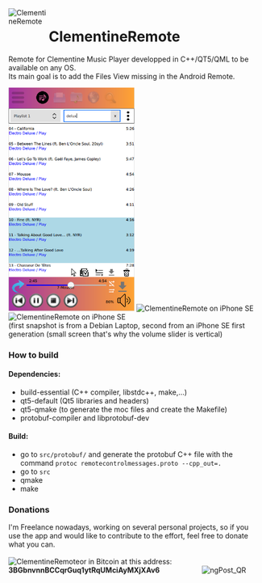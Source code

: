 <img align="left" width="80" height="80" src="https://raw.githubusercontent.com/mbruel/ClementineRemote/main/src/data/icon.png" alt="ClementineRemote">

# ClementineRemote
Remote for Clementine Music Player developped in C++/QT5/QML to be available on any OS. <br/>
Its main goal is to add the Files View missing in the Android Remote.


<img width="250" src="https://raw.githubusercontent.com/mbruel/ClementineRemote/main/pics/ClementineRemote_Playlist.png" alt="ClementineRemote on Debian"/> <img width="250" src="https://raw.githubusercontent.com/mbruel/ClementineRemote/main/pics/ClementineRemote_iOS.png" alt="ClementineRemote on iPhone SE"/> <img width="250" src="https://raw.githubusercontent.com/mbruel/ClementineRemote/main/pics/ClementineRemote_Radio.png" alt="ClementineRemote on iPhone SE"/><br/>
(first snapshot is from a Debian Laptop, second from an iPhone SE first generation (small screen that's why the volume slider is vertical)

### How to build
#### Dependencies:
- build-essential (C++ compiler, libstdc++, make,...)
- qt5-default (Qt5 libraries and headers)
- qt5-qmake (to generate the moc files and create the Makefile)
- protobuf-compiler and libprotobuf-dev

#### Build:
- go to `src/protobuf/` and generate the protobuf C++ file with the command `protoc remotecontrolmessages.proto --cpp_out=.`
- go to `src`
- qmake
- make


### Donations
I'm Freelance nowadays, working on several personal projects, so if you use the app and would like to contribute to the effort, feel free to donate what you can.<br/>
<br/>
<a href="https://www.paypal.com/cgi-bin/webscr?cmd=_donations&business=W2C236U6JNTUA&item_name=ClementineRemote&currency_code=EUR"><img align="left" src="https://www.paypalobjects.com/en_US/i/btn/btn_donateCC_LG.gif" alt="ClementineRemote"></a>
 or in Bitcoin at this address: **3BGbnvnnBCCqrGuq1ytRqUMciAyMXjXAv6**
<img align="right" align="bottom" width="120" height="120" src="https://raw.githubusercontent.com/mbruel/ngPost/master/pics/btc_qr.gif" alt="ngPost_QR">
